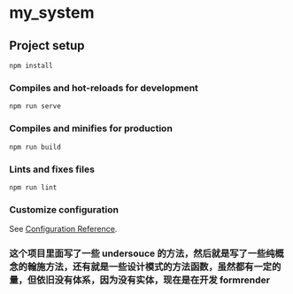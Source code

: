# my_system

## Project setup

```
npm install
```

### Compiles and hot-reloads for development

```
npm run serve
```

### Compiles and minifies for production

```
npm run build
```

### Lints and fixes files

```
npm run lint
```

### Customize configuration

See [Configuration Reference](https://cli.vuejs.org/config/).

### 这个项目里面写了一些 undersouce 的方法，然后就是写了一些纯概念的翰施方法，还有就是一些设计模式的方法函数，虽然都有一定的量，但依旧没有体系，因为没有实体，现在是在开发 formrender
